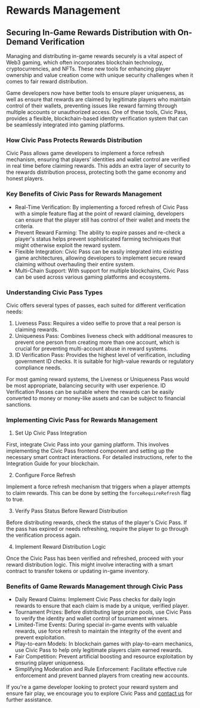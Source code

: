 # Rewards Management

## Securing In-Game Rewards Distribution with On-Demand Verification

Managing and distributing in-game rewards securely is a vital aspect of Web3 gaming, which often incorporates blockchain technology, cryptocurrencies, and NFTs. These new tools for enhancing player ownership and value creation come with unique security challenges when it comes to fair reward distribution.

Game developers now have better tools to ensure player uniqueness, as well as ensure that rewards are claimed by legitimate players who maintain control of their wallets, preventing issues like reward farming through multiple accounts or unauthorized access. One of these tools, Civic Pass, provides a flexible, blockchain-based identity verification system that can be seamlessly integrated into gaming platforms.

### How Civic Pass Protects Rewards Distribution

Civic Pass allows game developers to implement a force refresh mechanism, ensuring that players' identities and wallet control are verified in real time before claiming rewards. This adds an extra layer of security to the rewards distribution process, protecting both the game economy and honest players.

### Key Benefits of Civic Pass for Rewards Management

* Real-Time Verification: By implementing a forced refresh of Civic Pass with a simple feature flag at the point of reward claiming, developers can ensure that the player still has control of their wallet and meets the criteria.
* Prevent Reward Farming: The ability to expire passes and re-check a player's status helps prevent sophisticated farming techniques that might otherwise exploit the reward system.
* Flexible Integration: Civic Pass can be easily integrated into existing game architectures, allowing developers to implement secure reward claiming without overhauling their entire system.
* Multi-Chain Support: With support for multiple blockchains, Civic Pass can be used across various gaming platforms and ecosystems.

### Understanding Civic Pass Types

Civic offers several types of passes, each suited for different verification needs:

1. Liveness Pass: Requires a video selfie to prove that a real person is claiming rewards.
2. Uniqueness Pass: Combines liveness check with additional measures to prevent one person from creating more than one account, which is crucial for preventing multi-account abuse in reward systems.
3. ID Verification Pass: Provides the highest level of verification, including government ID checks. It is suitable for high-value rewards or regulatory compliance needs.

For most gaming reward systems, the Liveness or Uniqueness Pass would be most appropriate, balancing security with user experience. ID Verification Passes can be suitable where the rewards can be easily converted to money or money-like assets and can be subject to financial sanctions.

### Implementing Civic Pass for Rewards Management

1. Set Up Civic Pass Integration

First, integrate Civic Pass into your gaming platform. This involves implementing the Civic Pass frontend component and setting up the necessary smart contract interactions. For detailed instructions, refer to the Integration Guide for your blockchain.

2. Configure Force Refresh

Implement a force refresh mechanism that triggers when a player attempts to claim rewards. This can be done by setting the `forceRequireRefresh` flag to true.

3. Verify Pass Status Before Reward Distribution

Before distributing rewards, check the status of the player's Civic Pass. If the pass has expired or needs refreshing, require the player to go through the verification process again.

4. Implement Reward Distribution Logic

Once the Civic Pass has been verified and refreshed, proceed with your reward distribution logic. This might involve interacting with a smart contract to transfer tokens or updating in-game inventory.

### Benefits of Game Rewards Management through Civic Pass

* Daily Reward Claims: Implement Civic Pass checks for daily login rewards to ensure that each claim is made by a unique, verified player.
* Tournament Prizes: Before distributing large prize pools, use Civic Pass to verify the identity and wallet control of tournament winners.
* Limited-Time Events: During special in-game events with valuable rewards, use force refresh to maintain the integrity of the event and prevent exploitation.
* Play-to-earn Models: In blockchain games with play-to-earn mechanics, use Civic Pass to help only legitimate players claim earned rewards.
* Fair Competition: Prevent artificial boosting and resource exploitation by ensuring player uniqueness.
* Simplifying Moderation and Rule Enforcement: Facilitate effective rule enforcement and prevent banned players from creating new accounts.

If you're a game developer looking to protect your reward system and ensure fair play, we encourage you to explore Civic Pass and [contact us](https://civickey.typeform.com/req-custom) for further assistance.
